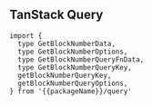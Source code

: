 <!--
<script setup>
const packageName = 'wagmi'
</script>
-->

## TanStack Query

```ts-vue
import {
  type GetBlockNumberData,
  type GetBlockNumberOptions,
  type GetBlockNumberQueryFnData,
  type GetBlockNumberQueryKey,
  getBlockNumberQueryKey,
  getBlockNumberQueryOptions,
} from '{{packageName}}/query'
```